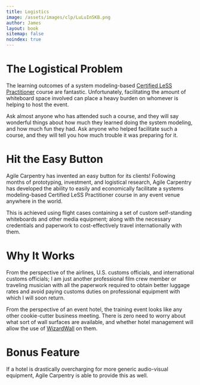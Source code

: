 ```yaml
---
title: Logistics
image: /assets/images/clp/LuLuInSKB.png
author: James
layout: book
sitemap: false
noindex: true
---
```


# The Logistical Problem

The learning outcomes of a system modeling-based [Certified LeSS Practitioner]({{site.baseurl}}/clp/global/) course are fantastic. Unfortunately, facilitating the amount of whiteboard space involved can place a heavy burden on whomever is helping to host the event.

Ask almost anyone who has attended such a course, and they will say wonderful things about how much they learned doing the system modeling, and how much fun they had. Ask anyone who helped facilitate such a course, and they will tell you how much trouble it was preparing for it.

# Hit the Easy Button

Agile Carpentry has invented an easy button for its clients! Following months of prototyping, investment, and logistical research, Agile Carpentry has developed the ability to easily and economically facilitate a systems modeling-based Certified LeSS Practitioner course in any event venue anywhere in the world.

This is achieved using flight cases containing a set of custom self-standing whiteboards and other media equipment; along with the necessary credentials and paperwork to cost-effectively travel internationally with them.

# Why It Works

From the perspective of the airlines, U.S. customs officials, and international customs officials; I am just another professional film crew member or traveling musician with all the paperwork required to obtain better luggage rates and avoid paying customs duties on professional equipment with which I will soon return.

From the perspective of an event hotel, the training event looks like any other cookie-cutter business meeting. There is zero need to worry about what sort of wall surfaces are available, and whether hotel management will allow the use of [WizardWall](https://wizardwall.com/) on them. 

# Bonus Feature

If a hotel is drastically overcharging for more generic audio-visual equipment, Agile Carpentry is able to provide this as well.

